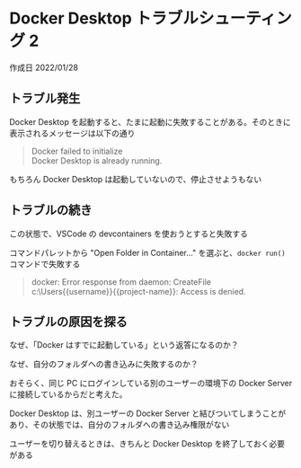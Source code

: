 # Docker Desktop トラブルシューティング 2

作成日 2022/01/28

## トラブル発生

Docker Desktop を起動すると、たまに起動に失敗することがある。そのときに表示されるメッセージは以下の通り

> Docker failed to initialize\
> Docker Desktop is already running.

もちろん Docker Desktop は起動していないので、停止させようもない

## トラブルの続き

この状態で、VSCode の devcontainers を使おうとすると失敗する

コマンドパレットから "Open Folder in Container..." を選ぶと、`docker run()` コマンドで失敗する

> docker: Error response from daemon: CreateFile c:\Users\{{username}}\{{project-name}}: Access is denied.

## トラブルの原因を探る

なぜ、「Docker はすでに起動している」という返答になるのか？

なぜ、自分のフォルダへの書き込みに失敗するのか？

おそらく、同じ PC にログインしている別のユーザーの環境下の Docker Server に接続しているからだと考えた。

Docker Desktop は、別ユーザーの Docker Server と結びついてしまうことがあり、その状態では、自分のフォルダへの書き込み権限がない

ユーザーを切り替えるときは、きちんと Docker Desktop を終了しておく必要がある
